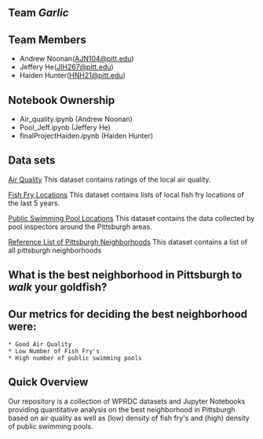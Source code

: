 ## Team *Garlic*

## Team Members
* Andrew Noonan(AJN104@pitt.edu)
* Jeffery He(JIH267@pitt.edu)
* Haiden Hunter(HNH21@pitt.edu)

## Notebook Ownership
* Air_quality.ipynb (Andrew Noonan)
* Pool_Jeff.ipynb (Jeffery He)
* finalProjectHaiden.ipynb (Haiden Hunter)

## Data sets
[Air Quality](https://data.wprdc.org/dataset/allegheny-county-air-quality/resource/4ab1e23f-3262-4bd3-adbf-f72f0119108b)
This dataset contains ratings of the local air quality.

[Fish Fry Locations](https://data.wprdc.org/dataset/pittsburgh-fish-fry-map/resource/511a29f6-3217-4f61-a9ba-b3b5b35ab5fb)
This dataset contains lists of local fish fry locations of the last 5 years.

[Public Swimming Pool Locations](https://data.wprdc.org/dataset/allegheny-county-public-swimming-pool-hot-tub-and-spa-inspections)
This dataset contains the data collected by pool inspectors around the Pittsburgh areas.

[Reference List of Pittsburgh Neighborhoods](https://data.wprdc.org/dataset/neighborhoods2/resource/668d7238-cfd2-492e-b397-51a6e74182ff)
This dataset contains a list of all pittsburgh neighborhoods

## What is the best neighborhood in Pittsburgh to *walk* your goldfish?
## Our metrics for deciding the best neighborhood were:
	* Good Air Quality
	* Low Number of Fish Fry's
	* High number of public swimming pools	

## Quick Overview
Our repository is a collection of WPRDC datasets and Jupyter Notebooks providing quantitative analysis on the best neighborhood in Pittsburgh based on air quality as well as (low) density of fish fry's and (high) density of public swimming pools.
